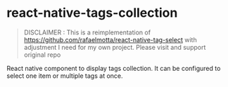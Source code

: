 # react-native-tags-collection

> DISCLAIMER :
> This is a reimplementation of https://github.com/rafaelmotta/react-native-tag-select with adjustment I need for my own project.
> Please visit and support original repo

React native component to display tags collection.
It can be configured to select one item or multiple tags at once.
